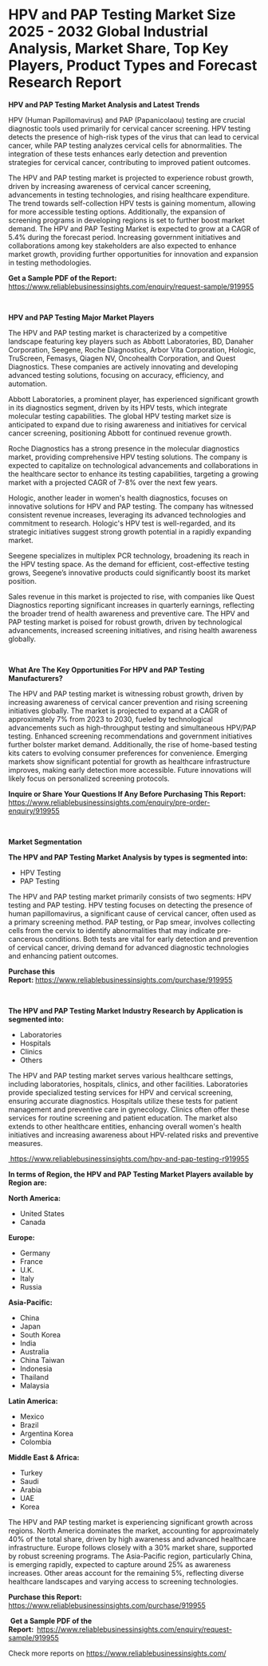 <p><h1>HPV and PAP Testing Market Size 2025 - 2032 Global Industrial Analysis, Market Share, Top Key Players, Product Types and Forecast Research Report</h1></p><p><strong>HPV and PAP Testing Market Analysis and Latest Trends</strong></p>
<p><p>HPV (Human Papillomavirus) and PAP (Papanicolaou) testing are crucial diagnostic tools used primarily for cervical cancer screening. HPV testing detects the presence of high-risk types of the virus that can lead to cervical cancer, while PAP testing analyzes cervical cells for abnormalities. The integration of these tests enhances early detection and prevention strategies for cervical cancer, contributing to improved patient outcomes.</p><p>The HPV and PAP testing market is projected to experience robust growth, driven by increasing awareness of cervical cancer screening, advancements in testing technologies, and rising healthcare expenditure. The trend towards self-collection HPV tests is gaining momentum, allowing for more accessible testing options. Additionally, the expansion of screening programs in developing regions is set to further boost market demand. The HPV and PAP Testing Market is expected to grow at a CAGR of 5.4% during the forecast period. Increasing government initiatives and collaborations among key stakeholders are also expected to enhance market growth, providing further opportunities for innovation and expansion in testing methodologies.</p></p>
<p><strong>Get a Sample PDF of the Report:&nbsp;</strong> <a href="https://www.reliablebusinessinsights.com/enquiry/request-sample/919955?utm_campaign=2983&utm_medium=2&utm_source=Github&utm_content=ia&utm_term=07032025&utm_id=hpv-and-pap-testing">https://www.reliablebusinessinsights.com/enquiry/request-sample/919955</a></p>
<p>&nbsp;</p>
<p><strong>HPV and PAP Testing Major Market Players</strong></p>
<p><p>The HPV and PAP testing market is characterized by a competitive landscape featuring key players such as Abbott Laboratories, BD, Danaher Corporation, Seegene, Roche Diagnostics, Arbor Vita Corporation, Hologic, TruScreen, Femasys, Qiagen NV, Oncohealth Corporation, and Quest Diagnostics. These companies are actively innovating and developing advanced testing solutions, focusing on accuracy, efficiency, and automation.</p><p>Abbott Laboratories, a prominent player, has experienced significant growth in its diagnostics segment, driven by its HPV tests, which integrate molecular testing capabilities. The global HPV testing market size is anticipated to expand due to rising awareness and initiatives for cervical cancer screening, positioning Abbott for continued revenue growth.</p><p>Roche Diagnostics has a strong presence in the molecular diagnostics market, providing comprehensive HPV testing solutions. The company is expected to capitalize on technological advancements and collaborations in the healthcare sector to enhance its testing capabilities, targeting a growing market with a projected CAGR of 7-8% over the next few years.</p><p>Hologic, another leader in women's health diagnostics, focuses on innovative solutions for HPV and PAP testing. The company has witnessed consistent revenue increases, leveraging its advanced technologies and commitment to research. Hologic's HPV test is well-regarded, and its strategic initiatives suggest strong growth potential in a rapidly expanding market.</p><p>Seegene specializes in multiplex PCR technology, broadening its reach in the HPV testing space. As the demand for efficient, cost-effective testing grows, Seegene’s innovative products could significantly boost its market position.</p><p>Sales revenue in this market is projected to rise, with companies like Quest Diagnostics reporting significant increases in quarterly earnings, reflecting the broader trend of health awareness and preventive care. The HPV and PAP testing market is poised for robust growth, driven by technological advancements, increased screening initiatives, and rising health awareness globally.</p></p>
<p>&nbsp;</p>
<p><strong>What Are The Key Opportunities For HPV and PAP Testing Manufacturers?</strong></p>
<p><p>The HPV and PAP testing market is witnessing robust growth, driven by increasing awareness of cervical cancer prevention and rising screening initiatives globally. The market is projected to expand at a CAGR of approximately 7% from 2023 to 2030, fueled by technological advancements such as high-throughput testing and simultaneous HPV/PAP testing. Enhanced screening recommendations and government initiatives further bolster market demand. Additionally, the rise of home-based testing kits caters to evolving consumer preferences for convenience. Emerging markets show significant potential for growth as healthcare infrastructure improves, making early detection more accessible. Future innovations will likely focus on personalized screening protocols.</p></p>
<p><strong>Inquire or Share Your Questions If Any Before Purchasing This Report:</strong> <a href="https://www.reliablebusinessinsights.com/enquiry/pre-order-enquiry/919955?utm_campaign=2983&utm_medium=2&utm_source=Github&utm_content=ia&utm_term=07032025&utm_id=hpv-and-pap-testing">https://www.reliablebusinessinsights.com/enquiry/pre-order-enquiry/919955</a></p>
<p>&nbsp;</p>
<p><strong>Market Segmentation</strong></p>
<p><strong>The HPV and PAP Testing Market Analysis by types is segmented into:</strong></p>
<p><ul><li>HPV Testing</li><li>PAP Testing</li></ul></p>
<p><p>The HPV and PAP testing market primarily consists of two segments: HPV testing and PAP testing. HPV testing focuses on detecting the presence of human papillomavirus, a significant cause of cervical cancer, often used as a primary screening method. PAP testing, or Pap smear, involves collecting cells from the cervix to identify abnormalities that may indicate pre-cancerous conditions. Both tests are vital for early detection and prevention of cervical cancer, driving demand for advanced diagnostic technologies and enhancing patient outcomes.</p></p>
<p><strong>Purchase this Report:&nbsp;</strong><a href="https://www.reliablebusinessinsights.com/purchase/919955?utm_campaign=2983&utm_medium=2&utm_source=Github&utm_content=ia&utm_term=07032025&utm_id=hpv-and-pap-testing">https://www.reliablebusinessinsights.com/purchase/919955</a></p>
<p>&nbsp;</p>
<p><strong>The HPV and PAP Testing Market Industry Research by Application is segmented into:</strong></p>
<p><ul><li>Laboratories</li><li>Hospitals</li><li>Clinics</li><li>Others</li></ul></p>
<p><p>The HPV and PAP testing market serves various healthcare settings, including laboratories, hospitals, clinics, and other facilities. Laboratories provide specialized testing services for HPV and cervical screening, ensuring accurate diagnostics. Hospitals utilize these tests for patient management and preventive care in gynecology. Clinics often offer these services for routine screening and patient education. The market also extends to other healthcare entities, enhancing overall women's health initiatives and increasing awareness about HPV-related risks and preventive measures.</p></p>
<p><a href="https://www.reliablebusinessinsights.com/hpv-and-pap-testing-r919955?utm_campaign=2983&utm_medium=2&utm_source=Github&utm_content=ia&utm_term=07032025&utm_id=hpv-and-pap-testing">&nbsp;https://www.reliablebusinessinsights.com/hpv-and-pap-testing-r919955</a></p>
<p><strong>In terms of Region, the HPV and PAP Testing Market Players available by Region are:</strong></p>
<p>
    <p> <strong> North America: </strong>
        <ul>
            <li>United States</li>
            <li>Canada</li>
        </ul>
        </p> 
    <p> <strong> Europe: </strong>
        <ul>
            <li>Germany</li>
            <li>France</li>
            <li>U.K.</li>
            <li>Italy</li>
            <li>Russia</li>
        </ul>
        </p> 
    <p> <strong> Asia-Pacific: </strong>
        <ul>
            <li>China</li>
            <li>Japan</li>
            <li>South Korea</li>
            <li>India</li>
            <li>Australia</li>
            <li>China Taiwan</li>
            <li>Indonesia</li>
            <li>Thailand</li>
            <li>Malaysia</li>
        </ul>
        </p> 
    <p> <strong> Latin America: </strong>
        <ul>
            <li>Mexico</li>
            <li>Brazil</li>
            <li>Argentina Korea</li>
            <li>Colombia</li>
        </ul>
        </p> 
    <p> <strong> Middle East & Africa: </strong>
        <ul>
            <li>Turkey</li>
            <li>Saudi</li>
            <li>Arabia</li>
            <li>UAE</li>
            <li>Korea</li>
        </ul>
    </p>
    </p>
<p><p>The HPV and PAP testing market is experiencing significant growth across regions. North America dominates the market, accounting for approximately 40% of the total share, driven by high awareness and advanced healthcare infrastructure. Europe follows closely with a 30% market share, supported by robust screening programs. The Asia-Pacific region, particularly China, is emerging rapidly, expected to capture around 25% as awareness increases. Other areas account for the remaining 5%, reflecting diverse healthcare landscapes and varying access to screening technologies.</p></p>
<p><strong>Purchase this Report: </strong><a href="https://www.reliablebusinessinsights.com/purchase/919955?utm_campaign=2983&utm_medium=2&utm_source=Github&utm_content=ia&utm_term=07032025&utm_id=hpv-and-pap-testing">https://www.reliablebusinessinsights.com/purchase/919955</a></p>
<p>&nbsp;<strong>Get a Sample PDF of the Report:&nbsp;&nbsp;</strong><a href="https://www.reliablebusinessinsights.com/enquiry/request-sample/919955?utm_campaign=2983&utm_medium=2&utm_source=Github&utm_content=ia&utm_term=07032025&utm_id=hpv-and-pap-testing">https://www.reliablebusinessinsights.com/enquiry/request-sample/919955</a></p>
<p><strong></strong></p>
<p>Check more reports on <a href="https://www.reliablebusinessinsights.com/?utm_campaign=2983&utm_medium=2&utm_source=Github&utm_content=ia&utm_term=07032025&utm_id=hpv-and-pap-testing">https://www.reliablebusinessinsights.com/</a></p>